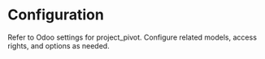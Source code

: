 # Configuration

Refer to Odoo settings for project_pivot. Configure related models, access rights, and options as needed.
